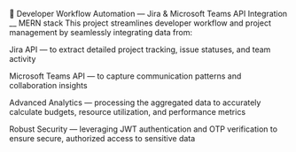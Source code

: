 🔄 Developer Workflow Automation — Jira & Microsoft Teams API Integration __ MERN stack
This project streamlines developer workflow and project management by seamlessly integrating data from:

Jira API — to extract detailed project tracking, issue statuses, and team activity

Microsoft Teams API — to capture communication patterns and collaboration insights

Advanced Analytics — processing the aggregated data to accurately calculate budgets, resource utilization, and performance metrics

Robust Security — leveraging JWT authentication and OTP verification to ensure secure, authorized access to sensitive data
